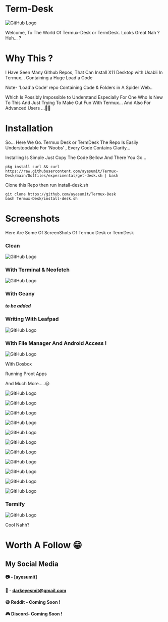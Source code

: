 
# Term-Desk

![GitHub Logo](/Screens/1.jpg)

Welcome,
To The World Of Termux-Desk or TermDesk.
Looks Great Nah ?
Huh... ?

# Why This ?
I Have Seen Many Github Repos,
That Can Install X11 Desktop with Usabli In Termux...
Containing a Huge Load'a Code

Note- 'Load'a Code' repo Containing Code & Folders in A Spider Web..

Which Is Possibly Impossible to Understand Especially For One Who Is New To This And Just Trying To Make Out Fun With Termux... And Also For Advanced Users  ...🤷‍♀️

# Installation

So...
Here We Go.
Termux Desk or TermDesk
The Repo Is Easily Understoodable  For 'Noobs' , Every Code Contains Clarity...
 
Installing Is Simple
Just Copy The Code Bellow And There You Go...

    pkg install curl && curl https://raw.githubusercontent.com/ayesumit/Termux-Desk/main/Dotfiles/experimental/get-desk.sh | bash

Clone this Repo then run install-desk.sh

    git clone https://github.com/ayesumit/Termux-Desk
    bash Termux-Desk/install-desk.sh

# Screenshots

Here Are Some Of ScreenShots Of Termux Desk or TermDesk

### Clean

![GitHub Logo](/Screens/15.jpg)

### With Terminal & Neofetch

![GitHub Logo](/Screens/14.jpg)

### With Geany
##### to be added

### Writing With Leafpad

![GitHub Logo](/Screens/9.jpg)

### With File Manager And Android Access !

![GitHub Logo](/Screens/13.jpg)

With Dosbox

Running Proot Apps

And Much More.....😃

![GitHub Logo](/Screens/10.jpg)

![GitHub Logo](/Screens/11.jpg)

![GitHub Logo](/Screens/14.jpg)

![GitHub Logo](/Screens/2.jpg)

![GitHub Logo](/Screens/3.jpg)

![GitHub Logo](/Screens/4.jpg)

![GitHub Logo](/Screens/5.jpg)

![GitHub Logo](/Screens/6.jpg)

![GitHub Logo](/Screens/7.jpg)

![GitHub Logo](/Screens/12.jpg)

![GitHub Logo](/Screens/8.jpg)

### Termify

![GitHub Logo](/Screens/16.jpg)

Cool Nahh?

# Worth A Follow 😁


## My Social Media

#### 📷 - [ayesumit]

#### 📧 - darkeyesmit@gmail.com

#### 😃 Reddit - Coming Soon !

#### 🎮 Discord- Coming Soon !
